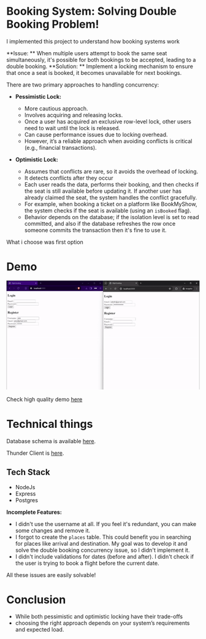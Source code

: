 # Booking System: Solving Double Booking Problem!
I implemented this project to understand how booking systems work

**Issue: ** When multiple users attempt to book the same seat simultaneously, it's possible for both bookings to be accepted, leading to a double booking.
**Solution: ** Implement a locking mechanism to ensure that once a seat is booked, it becomes unavailable for next bookings.

There are two primary approaches to handling concurrency:

- **Pessimistic Lock:**
  - More cautious approach.
  - Involves acquiring and releasing locks.
  - Once a user has acquired an exclusive row-level lock, other users need to wait until the lock is released.
  - Can cause performance issues due to locking overhead.
  - However, it’s a reliable approach when avoiding conflicts is critical (e.g., financial transactions).

- **Optimistic Lock:**
  - Assumes that conflicts are rare, so it avoids the overhead of locking.
  - It detects conflicts after they occur
  - Each user reads the data, performs their booking, and then checks if the seat is still available before updating it. If another user has already claimed the seat, the system handles the conflict gracefully.
  - For example, when booking a ticket on a platform like BookMyShow, the system checks if the seat is available (using an `isBooked` flag).
  - Behavior depends on the database; if the isolation level is set to read committed, and also if the database refreshes the row once someone commits the transaction then it's fine to use it.


What i choose was first option

# Demo
![Demo](demo/demo.gif)

Check high quality demo [here](/demo/Demo.mp4)

# Technical things
Database schema is available [here](/database-schema.sql).

Thunder Client is [here](/airLineThunderClient.json).

## Tech Stack
- NodeJs
- Express
- Postgres

**Incomplete Features:**
- I didn't use the username at all. If you feel it's redundant, you can make some changes and remove it.
- I forgot to create the `places` table. This could benefit you in searching for places like arrival and destination. My goal was to develop it and solve the double booking concurrency issue, so I didn't implement it.
- I didn't include validations for dates (before and after). I didn't check if the user is trying to book a flight before the current date.

All these issues are easily solvable!

# Conclusion
- While both pessimistic and optimistic locking have their trade-offs
- choosing the right approach depends on your system’s requirements and expected load.
